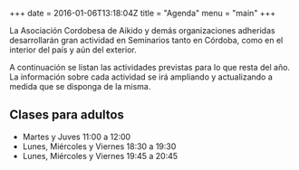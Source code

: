 +++
date = 2016-01-06T13:18:04Z
title = "Agenda"
menu = "main"
+++

La Asociación Cordobesa de Aikido y demás organizaciones adheridas 
desarrollarán gran actividad en Seminarios tanto en Córdoba, como en el 
interior del país y aún del exterior. 

A continuación se listan las actividades previstas para lo que resta del año. 
La información sobre cada actividad se irá ampliando y actualizando a medida 
que se disponga de la misma.

## Clases para adultos
* Martes y Juves 11:00 a 12:00
* Lunes, Miércoles y Viernes 18:30 a 19:30
* Lunes, Miércoles y Viernes 19:45 a 20:45
